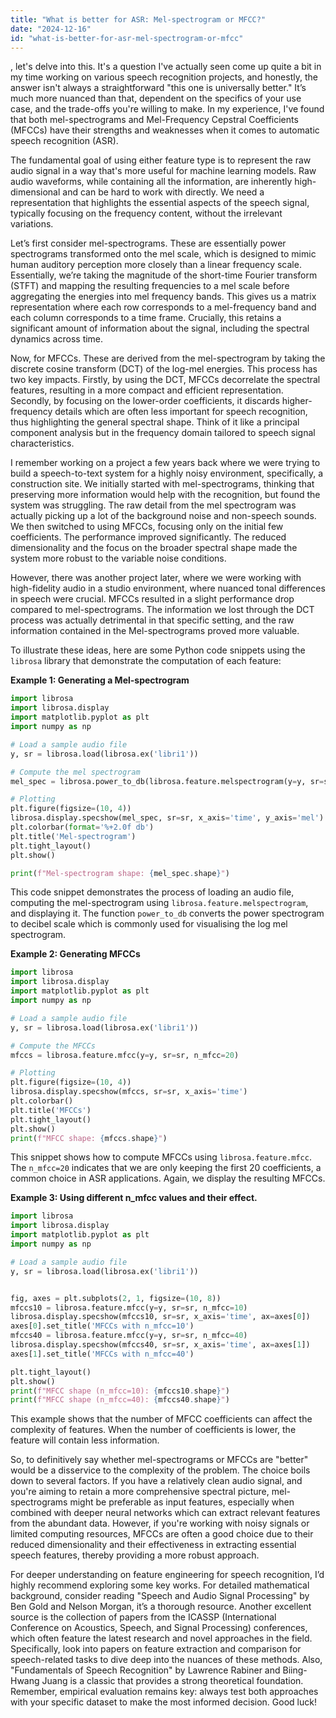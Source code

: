 ```yaml
---
title: "What is better for ASR: Mel-spectrogram or MFCC?"
date: "2024-12-16"
id: "what-is-better-for-asr-mel-spectrogram-or-mfcc"
---
```


, let's delve into this. It's a question I've actually seen come up quite a bit in my time working on various speech recognition projects, and honestly, the answer isn't always a straightforward "this one is universally better." It’s much more nuanced than that, dependent on the specifics of your use case, and the trade-offs you're willing to make. In my experience, I've found that both mel-spectrograms and Mel-Frequency Cepstral Coefficients (MFCCs) have their strengths and weaknesses when it comes to automatic speech recognition (ASR).

The fundamental goal of using either feature type is to represent the raw audio signal in a way that's more useful for machine learning models. Raw audio waveforms, while containing all the information, are inherently high-dimensional and can be hard to work with directly. We need a representation that highlights the essential aspects of the speech signal, typically focusing on the frequency content, without the irrelevant variations.

Let’s first consider mel-spectrograms. These are essentially power spectrograms transformed onto the mel scale, which is designed to mimic human auditory perception more closely than a linear frequency scale. Essentially, we’re taking the magnitude of the short-time Fourier transform (STFT) and mapping the resulting frequencies to a mel scale before aggregating the energies into mel frequency bands. This gives us a matrix representation where each row corresponds to a mel-frequency band and each column corresponds to a time frame. Crucially, this retains a significant amount of information about the signal, including the spectral dynamics across time.

Now, for MFCCs. These are derived from the mel-spectrogram by taking the discrete cosine transform (DCT) of the log-mel energies. This process has two key impacts. Firstly, by using the DCT, MFCCs decorrelate the spectral features, resulting in a more compact and efficient representation. Secondly, by focusing on the lower-order coefficients, it discards higher-frequency details which are often less important for speech recognition, thus highlighting the general spectral shape. Think of it like a principal component analysis but in the frequency domain tailored to speech signal characteristics.

I remember working on a project a few years back where we were trying to build a speech-to-text system for a highly noisy environment, specifically, a construction site. We initially started with mel-spectrograms, thinking that preserving more information would help with the recognition, but found the system was struggling. The raw detail from the mel spectrogram was actually picking up a lot of the background noise and non-speech sounds. We then switched to using MFCCs, focusing only on the initial few coefficients. The performance improved significantly. The reduced dimensionality and the focus on the broader spectral shape made the system more robust to the variable noise conditions.

However, there was another project later, where we were working with high-fidelity audio in a studio environment, where nuanced tonal differences in speech were crucial. MFCCs resulted in a slight performance drop compared to mel-spectrograms. The information we lost through the DCT process was actually detrimental in that specific setting, and the raw information contained in the Mel-spectrograms proved more valuable.

To illustrate these ideas, here are some Python code snippets using the `librosa` library that demonstrate the computation of each feature:

**Example 1: Generating a Mel-spectrogram**

```python
import librosa
import librosa.display
import matplotlib.pyplot as plt
import numpy as np

# Load a sample audio file
y, sr = librosa.load(librosa.ex('libri1'))

# Compute the mel spectrogram
mel_spec = librosa.power_to_db(librosa.feature.melspectrogram(y=y, sr=sr), ref=np.max)

# Plotting
plt.figure(figsize=(10, 4))
librosa.display.specshow(mel_spec, sr=sr, x_axis='time', y_axis='mel')
plt.colorbar(format='%+2.0f db')
plt.title('Mel-spectrogram')
plt.tight_layout()
plt.show()

print(f"Mel-spectrogram shape: {mel_spec.shape}")
```

This code snippet demonstrates the process of loading an audio file, computing the mel-spectrogram using `librosa.feature.melspectrogram`, and displaying it. The function `power_to_db` converts the power spectrogram to decibel scale which is commonly used for visualising the log mel spectrogram.

**Example 2: Generating MFCCs**

```python
import librosa
import librosa.display
import matplotlib.pyplot as plt
import numpy as np

# Load a sample audio file
y, sr = librosa.load(librosa.ex('libri1'))

# Compute the MFCCs
mfccs = librosa.feature.mfcc(y=y, sr=sr, n_mfcc=20)

# Plotting
plt.figure(figsize=(10, 4))
librosa.display.specshow(mfccs, sr=sr, x_axis='time')
plt.colorbar()
plt.title('MFCCs')
plt.tight_layout()
plt.show()
print(f"MFCC shape: {mfccs.shape}")
```

This snippet shows how to compute MFCCs using `librosa.feature.mfcc`. The `n_mfcc=20` indicates that we are only keeping the first 20 coefficients, a common choice in ASR applications. Again, we display the resulting MFCCs.

**Example 3: Using different n_mfcc values and their effect.**

```python
import librosa
import librosa.display
import matplotlib.pyplot as plt
import numpy as np

# Load a sample audio file
y, sr = librosa.load(librosa.ex('libri1'))


fig, axes = plt.subplots(2, 1, figsize=(10, 8))
mfccs10 = librosa.feature.mfcc(y=y, sr=sr, n_mfcc=10)
librosa.display.specshow(mfccs10, sr=sr, x_axis='time', ax=axes[0])
axes[0].set_title('MFCCs with n_mfcc=10')
mfccs40 = librosa.feature.mfcc(y=y, sr=sr, n_mfcc=40)
librosa.display.specshow(mfccs40, sr=sr, x_axis='time', ax=axes[1])
axes[1].set_title('MFCCs with n_mfcc=40')

plt.tight_layout()
plt.show()
print(f"MFCC shape (n_mfcc=10): {mfccs10.shape}")
print(f"MFCC shape (n_mfcc=40): {mfccs40.shape}")

```

This example shows that the number of MFCC coefficients can affect the complexity of features. When the number of coefficients is lower, the feature will contain less information.

So, to definitively say whether mel-spectrograms or MFCCs are "better" would be a disservice to the complexity of the problem. The choice boils down to several factors. If you have a relatively clean audio signal, and you're aiming to retain a more comprehensive spectral picture, mel-spectrograms might be preferable as input features, especially when combined with deeper neural networks which can extract relevant features from the abundant data. However, if you're working with noisy signals or limited computing resources, MFCCs are often a good choice due to their reduced dimensionality and their effectiveness in extracting essential speech features, thereby providing a more robust approach.

For deeper understanding on feature engineering for speech recognition, I’d highly recommend exploring some key works. For detailed mathematical background, consider reading "Speech and Audio Signal Processing" by Ben Gold and Nelson Morgan, it’s a thorough resource. Another excellent source is the collection of papers from the ICASSP (International Conference on Acoustics, Speech, and Signal Processing) conferences, which often feature the latest research and novel approaches in the field. Specifically, look into papers on feature extraction and comparison for speech-related tasks to dive deep into the nuances of these methods. Also, "Fundamentals of Speech Recognition" by Lawrence Rabiner and Biing-Hwang Juang is a classic that provides a strong theoretical foundation. Remember, empirical evaluation remains key: always test both approaches with your specific dataset to make the most informed decision. Good luck!
